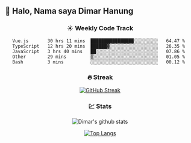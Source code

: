 ## 👋 Halo, Nama saya **Dimar Hanung**

<center>

### :sunny: Weekly Code Track
<!--START_SECTION:waka-->
```text
Vue.js       30 hrs 11 mins  ████████████████░░░░░░░░░   64.47 % 
TypeScript   12 hrs 20 mins  ██████▓░░░░░░░░░░░░░░░░░░   26.35 % 
JavaScript   3 hrs 40 mins   ██░░░░░░░░░░░░░░░░░░░░░░░   07.86 % 
Other        29 mins         ▒░░░░░░░░░░░░░░░░░░░░░░░░   01.05 % 
Bash         3 mins          ░░░░░░░░░░░░░░░░░░░░░░░░░   00.12 % 
```
<!--END_SECTION:waka-->

### :fire: Streak

[![GitHub Streak](http://github-readme-streak-stats.herokuapp.com?user=dimar-hanung)](https://git.io/streak-stats)

### :chart: Stats

![Dimar's github stats](https://github-readme-stats.vercel.app/api?username=dimar-hanung&show_icons=true&theme=vue)

[![Top Langs](https://github-readme-stats.vercel.app/api/top-langs/?username=dimar-hanung)](#)

</center>
